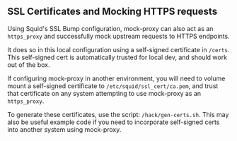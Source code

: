## SSL Certificates and Mocking HTTPS requests

Using Squid's SSL Bump configuration, mock-proxy can also act as an
`https_proxy` and successfully mock upstream requests to HTTPS endpoints.

It does so in this local configuration using a self-signed certificate in
`/certs`. This self-signed cert is automatically trusted for local dev, and
should work out of the box.

If configuring mock-proxy in another environment, you will need to volume mount
a self-signed certificate to `/etc/squid/ssl_cert/ca.pem`, and trust that
certificate on any system attempting to use mock-proxy as an `https_proxy`.

To generate these certificates, use the script: `/hack/gen-certs.sh`. This may
also be useful example code if you need to incorporate self-signed certs into
another system using mock-proxy.
